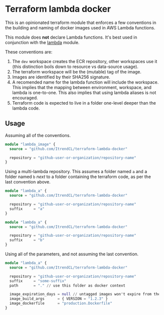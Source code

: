# Terraform lambda docker

This is an opinionated terraform module that enforces a few conventions in the building
and naming of docker images used in AWS Lambda functions.

This module does **not** declare Lambda functions. It's best used in conjunction with the
[lambda](https://registry.terraform.io/modules/terraform-aws-modules/lambda/aws/latest)
module.

These conventions are:

1. The `dev` workspace creates the ECR repository, other workspaces use it (this
   distinction boils down to resource vs data-source usage).
1. The terraform workspace will be the (mutable) tag of the image.
1. Images are identified by their SHA256 signature.
1. A recomended name for the lambda function will include the workspace. This implies that
   the mapping between environment, workspace, and lambda is one-to-one. This also implies
   that using lambda aliases is not encouraged.
1. Terraform code is expected to live in a folder one-level deeper than the lambda code.

## Usage

Assuming all of the conventions.

```terraform
module "lambda_image" {
  source = "github.com/ItrendCL/terraform-lambda-docker"

  repository = "github-user-or-organization/repository-name"
}
```

Using a multi-lambda repository. This assumes a folder named `a` and a folder named `b`
_next_ to a folder containing the terraform code, as per the last convention above.

```terraform
module "lambda_a" {
  source = "github.com/ItrendCL/terraform-lambda-docker"

  repository = "github-user-or-organization/repository-name"
  suffix     = "a"
}

module "lambda_a" {
  source = "github.com/ItrendCL/terraform-lambda-docker"

  repository = "github-user-or-organization/repository-name"
  suffix     = "b"
}
```

Using all of the parameters, and not assuming the last convention.

```terraform
module "lambda_a" {
  source = "github.com/ItrendCL/terraform-lambda-docker"

  repository = "github-user-or-organization/repository-name"
  suffix     = "some-suffix"
  path       = "." // use this folder as docker context

  image_expiration_days = null // untagged images won't expire from the ECR
  image_build_args      = { VERSION = "1.2.3" }
  image_dockerfile      = "production.Dockerfile"
}
```

